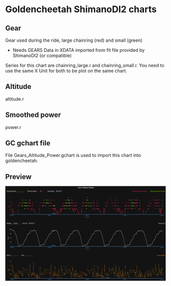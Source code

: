 # Goldencheetah ShimanoDI2 charts

## Gear

Gear used during the ride, large chainring (red) and small (green)

- Needs GEARS Data in XDATA imported from fit file provided by ShimanoDI2 (or compatible)

Series for this chart are chainring_large.r and chainring_small.r.
You need to use the same X Unit for both to be plot on the same chart.

## Altitude

altitude.r

## Smoothed power

power.r

## GC gchart file

File Gears_Altitude_Power.gchart is used to import this chart into goldencheetah.

## Preview

![preview](preview.png)

